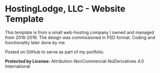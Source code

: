 # HostingLodge, LLC - Website Template

This template is from a small web-hosting company I owned and managed from 2016-2019. The design was commissioned in PSD format. Coding and functionality later done by me.

Posted on GitHub to serve as part of my portfolio.

**Protected by License:** Attribution-NonCommercial-NoDerivatives 4.0 International
